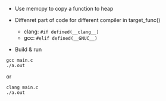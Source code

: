 - Use memcpy to copy a function to heap

- Diffenret part of code for different compiler in target_func()
  - clang: `#if defined(__clang__)`
  - gcc: `#elif defined(__GNUC__)`


- Build & run
```
gcc main.c
./a.out
```
or
```
clang main.c
./a.out
```


